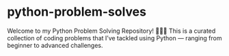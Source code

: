 # python-problem-solves
Welcome to my Python Problem Solving Repository! 👨‍💻✨
This is a curated collection of coding problems that I’ve tackled using Python — ranging from beginner to advanced challenges.
